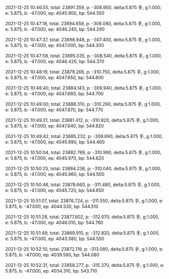 2021-12-25 10:46:55, total: 23891.359, p: -308.900, delta:5.875 手, g:1.000, e: 5.875, b: -47.000, ep: 4045.900, bp: 544.350

2021-12-25 10:47:16, total: 23894.659, p: -308.080, delta:5.875 手, g:1.000, e: 5.875, b: -47.000, ep: 4046.240, bp: 544.290

2021-12-25 10:47:37, total: 23898.948, p: -307.400, delta:5.875 手, g:1.000, e: 5.875, b: -47.000, ep: 4047.000, bp: 544.300

2021-12-25 10:47:58, total: 23895.035, p: -308.540, delta:5.875 手, g:1.000, e: 5.875, b: -47.000, ep: 4046.420, bp: 544.370

2021-12-25 10:48:19, total: 23879.266, p: -310.750, delta:5.875 手, g:1.000, e: 5.875, b: -47.000, ep: 4047.650, bp: 544.800

2021-12-25 10:48:40, total: 23884.143, p: -309.940, delta:5.875 手, g:1.000, e: 5.875, b: -47.000, ep: 4047.660, bp: 544.700

2021-12-25 10:49:00, total: 23888.310, p: -310.290, delta:5.875 手, g:1.000, e: 5.875, b: -47.000, ep: 4047.870, bp: 544.770

2021-12-25 10:49:21, total: 23881.412, p: -310.920, delta:5.875 手, g:1.000, e: 5.875, b: -47.000, ep: 4047.640, bp: 544.820

2021-12-25 10:49:42, total: 23885.232, p: -309.690, delta:5.875 手, g:1.000, e: 5.875, b: -47.000, ep: 4045.990, bp: 544.460

2021-12-25 10:50:04, total: 23882.769, p: -310.990, delta:5.875 手, g:1.000, e: 5.875, b: -47.000, ep: 4045.970, bp: 544.620

2021-12-25 10:50:25, total: 23884.236, p: -310.040, delta:5.875 手, g:1.000, e: 5.875, b: -47.000, ep: 4045.960, bp: 544.500

2021-12-25 10:50:46, total: 23878.660, p: -311.480, delta:5.875 手, g:1.000, e: 5.875, b: -47.000, ep: 4045.720, bp: 544.650

2021-12-25 10:51:07, total: 23876.724, p: -311.550, delta:5.875 手, g:1.000, e: 5.875, b: -47.000, ep: 4044.530, bp: 544.510

2021-12-25 10:51:28, total: 23877.602, p: -312.070, delta:5.875 手, g:1.000, e: 5.875, b: -47.000, ep: 4046.010, bp: 544.760

2021-12-25 10:51:49, total: 23869.915, p: -312.820, delta:5.875 手, g:1.000, e: 5.875, b: -47.000, ep: 4043.580, bp: 544.550

2021-12-25 10:52:10, total: 23872.119, p: -313.080, delta:5.875 手, g:1.000, e: 5.875, b: -47.000, ep: 4039.560, bp: 544.080

2021-12-25 10:52:31, total: 23858.277, p: -315.370, delta:5.875 手, g:1.000, e: 5.875, b: -47.000, ep: 4034.310, bp: 543.710